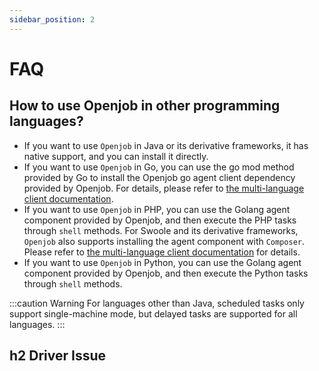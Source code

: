 ```yaml
---
sidebar_position: 2
---
```


# FAQ

## How to use Openjob in other programming languages?
- If you want to use `Openjob` in Java or its derivative frameworks, it has native support, and you can install it directly.
- If you want to use `Openjob` in Go, you can use the go mod method provided by Go to install the Openjob go agent client dependency provided by Openjob. For details, please refer to [the multi-language client documentation](/docs/category/other-language/).
- If you want to use `Openjob` in PHP, you can use the Golang agent component provided by Openjob, and then execute the PHP tasks through `shell` methods. For Swoole and its derivative frameworks, `Openjob` also supports installing the agent component with `Composer`. Please refer to [the multi-language client documentation](/docs/category/other-language/) for details.
- If you want to use `Openjob` in Python, you can use the Golang agent component provided by Openjob, and then execute the Python tasks through `shell` methods.

:::caution
Warning For languages other than Java, scheduled tasks only support single-machine mode, but delayed tasks
are supported for all languages.
:::

## h2 Driver Issue